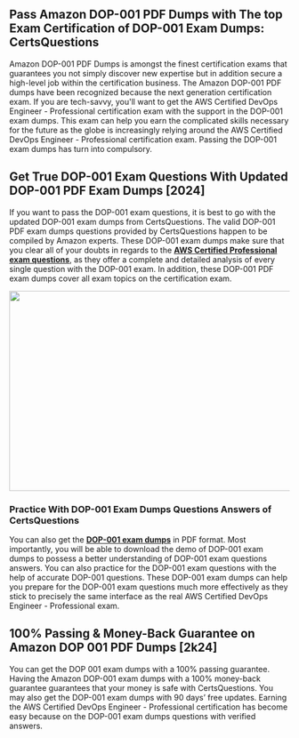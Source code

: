 <h2>Pass Amazon DOP-001 PDF Dumps with The top Exam Certification of DOP-001 Exam Dumps: CertsQuestions</h2>
<p>Amazon DOP-001 PDF Dumps is amongst the finest certification exams that guarantees you not simply discover new expertise but in addition secure a high-level job within the certification business. The Amazon DOP-001 PDF dumps have been recognized because the next generation certification exam. If you are tech-savvy, you'll want to get the AWS Certified DevOps Engineer - Professional certification exam with the support in the DOP-001 exam dumps. This exam can help you earn the complicated skills necessary for the future as the globe is increasingly relying around the AWS Certified DevOps Engineer - Professional certification exam. Passing the DOP-001 exam dumps has turn into compulsory.</p>
<h2>Get True DOP-001 Exam Questions With Updated DOP-001 PDF Exam Dumps [2024]</h2>
<p>If you want to pass the DOP-001 exam questions, it is best to go with the updated DOP-001 exam dumps from CertsQuestions. The valid DOP-001 PDF exam dumps questions provided by CertsQuestions happen to be compiled by Amazon experts. These DOP-001 exam dumps make sure that you clear all of your doubts in regards to the <strong><a href="https://www.certsquestions.com/aws-certified-professional-certification.html">AWS Certified Professional exam questions</a></strong>, as they offer a complete and detailed analysis of every single question with the DOP-001 exam. In addition, these DOP-001 PDF exam dumps cover all exam topics on the certification exam.</p>
<p><img style="display: block; margin-left: auto; margin-right: auto;" src="https://i.imgur.com/53zZ4Bb.png" alt="" width="720" height="360" /></p>
<h3>Practice With DOP-001 Exam Dumps Questions Answers of CertsQuestions</h3>
<p>You can also get the <a href="https://www.certsquestions.com/DOP-001-pdf-dumps.html"><strong>DOP-001 exam dumps</strong></a> in PDF format. Most importantly, you will be able to download the demo of DOP-001 exam dumps to possess a better understanding of DOP-001 exam questions answers. You can also practice for the DOP-001 exam questions with the help of accurate DOP-001 questions. These DOP-001 exam dumps can help you prepare for the DOP-001 exam questions much more effectively as they stick to precisely the same interface as the real AWS Certified DevOps Engineer - Professional exam.</p>
<h2>100% Passing &amp; Money-Back Guarantee on Amazon DOP 001 PDF Dumps [2k24]</h2>
<p>You can get the DOP 001 exam dumps with a 100% passing guarantee. Having the Amazon DOP-001 exam dumps with a 100% money-back guarantee guarantees that your money is safe with CertsQuestions. You may also get the DOP-001 exam dumps with 90 days&rsquo; free updates. Earning the AWS Certified DevOps Engineer - Professional certification has become easy because on the DOP-001 exam dumps questions with verified answers.</p>
